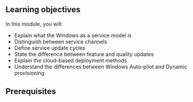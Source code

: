 <!--# Heading 1 is pulled in from metadata in .yml files, no need to add level 1 heading, just add you first paragraph here. Remove this comment.-->

## Learning objectives

In this module, you will:

- Explain what the Windows as a service model is
- Distinguish between service channels
- Define service update cycles
- State the difference between feature and quality updates
- Explain the cloud-based deployment methods
- Understand the differences between Windows Auto-pilot and Dynamic provisioning

## Prerequisites 
<!--if any, otherwise delete this topic. Remove this comment.-->